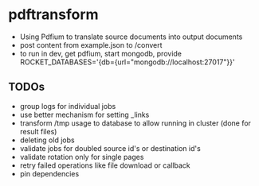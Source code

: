 # pdftransform

- Using Pdfium to translate source documents into output documents
- post content from example.json to /convert
- to run in dev, get pdfium, start mongodb, provide ROCKET_DATABASES='{db={url="mongodb://localhost:27017"}}'

## TODOs

- group logs for individual jobs
- use better mechanism for setting _links
- transform /tmp usage to database to allow running in cluster (done for result files)
- deleting old jobs
- validate jobs for doubled source id's or destination id's
- validate rotation only for single pages
- retry failed operations like file download or callback
- pin dependencies
